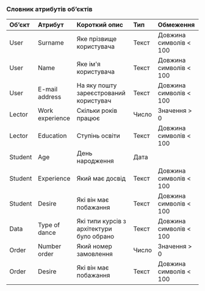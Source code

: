 ### Словник атрибутів об’єктів
|Об’єкт|Атрибут|Короткий опис|Тип|Обмеження|
|:-|:-|:-|:-|:-|
|User|Surname|Яке прізвище користувача|Текст|Довжина символів < 100|
|User|Name|Яке ім'я користувача|Текст|Довжина символів < 100|
|User|E-mail address|На яку пошту зареєстрований користувач|Текст|Довжина символів < 100|
|Lector|Work experience|Скільки років працює|Число|Значення > 0|
|Lector|Education|Ступінь освіти|Текст|Довжина символів < 100|
|Student|Age|День народження|Дата||
|Student|Experience|Який має досвід|Текст|Довжина символів < 100|
|Student|Desire|Які він має побажання|Текст|Довжина символів < 100|
|Data|Type of dance|Які типи курсів з архітектури було обрано|Текст|Довжина символів < 100|
|Order|Number order|Який номер замовлення|Число|Значення > 0|
|Order|Desire|Які він має побажання|Текст|Довжина символів < 100|

